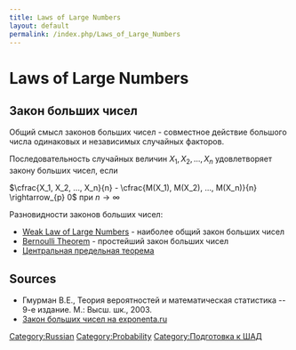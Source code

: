 ```yaml
---
title: Laws of Large Numbers
layout: default
permalink: /index.php/Laws_of_Large_Numbers
---
```


# Laws of Large Numbers

## Закон больших чисел
Общий смысл законов больших чисел - совместное действие большого числа одинаковых и независимых случайных факторов.

Последовательность случайных величин $X_1, X_2, ..., X_n$ удовлетворяет закону больших чисел, если 

$\cfrac{X_1, X_2, ..., X_n}{n} - \cfrac{M(X_1), M(X_2), ..., M(X_n)}{n} \rightarrow_{p} 0$ при $n \rightarrow \infty$


Разновидности законов больших чисел:
- [Weak Law of Large Numbers](Weak_Law_of_Large_Numbers) - наиболее общий закон больших чисел
- [Bernoulli Theorem](Bernoulli_Theorem) - простейший закон больших чисел
- [Центральная предельная теорема](Центральная_предельная_теорема)


## Sources
- Гмурман В.Е., Теория вероятностей и математическая статистика -- 9-е издание. М.: Высш. шк., 2003.
- [Закон больших чисел на exponenta.ru](http://www.exponenta.ru/educat/class/courses/tv/theme0/10.asp)

[Category:Russian](Category_Russian)
[Category:Probability](Category_Probability)
[Category:Подготовка к ШАД](Category_Подготовка_к_ШАД)